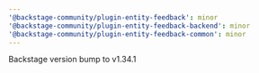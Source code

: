 ```yaml
---
'@backstage-community/plugin-entity-feedback': minor
'@backstage-community/plugin-entity-feedback-backend': minor
'@backstage-community/plugin-entity-feedback-common': minor
---
```


Backstage version bump to v1.34.1
